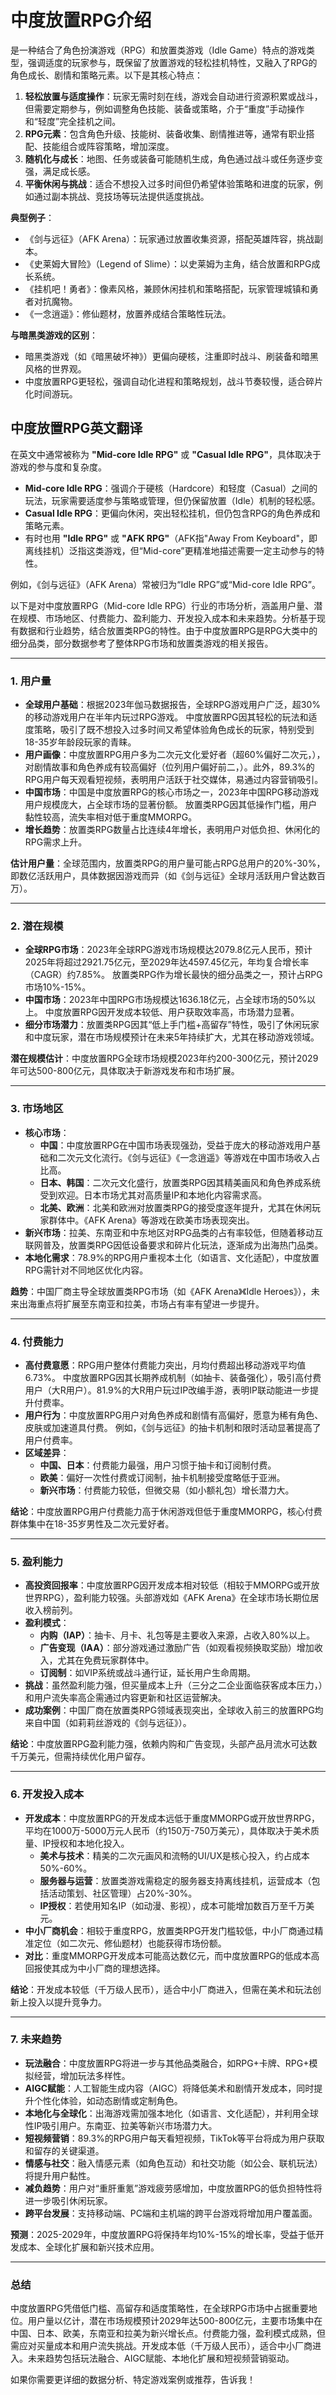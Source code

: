 # 中度放置RPG介绍

是一种结合了角色扮演游戏（RPG）和放置类游戏（Idle Game）特点的游戏类型，强调适度的玩家参与，既保留了放置游戏的轻松挂机特性，又融入了RPG的角色成长、剧情和策略元素。以下是其核心特点：

1. **轻松放置与适度操作**：玩家无需时刻在线，游戏会自动进行资源积累或战斗，但需要定期参与，例如调整角色技能、装备或策略，介于“重度”手动操作和“轻度”完全挂机之间。
2. **RPG元素**：包含角色升级、技能树、装备收集、剧情推进等，通常有职业搭配、技能组合或阵容策略，增加深度。
3. **随机化与成长**：地图、任务或装备可能随机生成，角色通过战斗或任务逐步变强，满足成长感。
4. **平衡休闲与挑战**：适合不想投入过多时间但仍希望体验策略和进度的玩家，例如通过副本挑战、竞技场等玩法提供适度挑战。

**典型例子**：
- 《剑与远征》（AFK Arena）：玩家通过放置收集资源，搭配英雄阵容，挑战副本。
- 《史莱姆大冒险》（Legend of Slime）：以史莱姆为主角，结合放置和RPG成长系统。
- 《挂机吧！勇者》：像素风格，兼顾休闲挂机和策略搭配，玩家管理城镇和勇者对抗魔物。[](https://down.ali213.net/heji/1735.html)
- 《一念逍遥》：修仙题材，放置养成结合策略性玩法。[](https://indienova.com/indie-game-news/idle-games-and-incremental/)

**与暗黑类游戏的区别**：
- 暗黑类游戏（如《暗黑破坏神》）更偏向硬核，注重即时战斗、刷装备和暗黑风格的世界观。
- 中度放置RPG更轻松，强调自动化进程和策略规划，战斗节奏较慢，适合碎片化时间游玩。


## 中度放置RPG英文翻译

在英文中通常被称为 **"Mid-core Idle RPG"** 或 **"Casual Idle RPG"**，具体取决于游戏的参与度和复杂度。

- **Mid-core Idle RPG**：强调介于硬核（Hardcore）和轻度（Casual）之间的玩法，玩家需要适度参与策略或管理，但仍保留放置（Idle）机制的轻松感。
- **Casual Idle RPG**：更偏向休闲，突出轻松挂机，但仍包含RPG的角色养成和策略元素。
- 有时也用 **"Idle RPG"** 或 **"AFK RPG"**（AFK指"Away From Keyboard"，即离线挂机）泛指这类游戏，但“Mid-core”更精准地描述需要一定主动参与的特性。

例如，《剑与远征》（AFK Arena）常被归为“Idle RPG”或“Mid-core Idle RPG”。

以下是对中度放置RPG（Mid-core Idle RPG）行业的市场分析，涵盖用户量、潜在规模、市场地区、付费能力、盈利能力、开发投入成本和未来趋势。分析基于现有数据和行业趋势，结合放置类RPG的特性。由于中度放置RPG是RPG大类中的细分品类，部分数据参考了整体RPG市场和放置类游戏的相关报告。

---

### 1. 用户量
- **全球用户基础**：根据2023年伽马数据报告，全球RPG游戏用户广泛，超30%的移动游戏用户在半年内玩过RPG游戏。 中度放置RPG因其轻松的玩法和适度策略，吸引了既不想投入过多时间又希望体验角色成长的玩家，特别受到18-35岁年龄段玩家的青睐。[](https://overseas.cmcm.com/info/58487e00b12b11ee97cbc1a5cf9e2cd6)
- **用户画像**：中度放置RPG用户多为二次元文化爱好者（超60%偏好二次元，），对剧情故事和角色养成有较高偏好（位列用户偏好前二，）。此外，89.3%的RPG用户每天观看短视频，表明用户活跃于社交媒体，易通过内容营销吸引。[](https://finance.sina.cn/hkstock/gsxw/2023-12-22/detail-imzywsms9373948.d.html)[](https://tech.china.com/article/20231222/202312221460366.html)
- **中国市场**：中国是中度放置RPG的核心市场之一，2023年中国RPG移动游戏用户规模庞大，占全球市场的显著份额。 放置类RPG因其低操作门槛，用户黏性较高，流失率相对低于重度MMORPG。[](https://m.gelonghui.com/p/1456221)
- **增长趋势**：放置类RPG数量占比连续4年增长，表明用户对低负担、休闲化的RPG需求上升。[](https://finance.sina.cn/hkstock/gsxw/2023-12-22/detail-imzywsms9373948.d.html)

**估计用户量**：全球范围内，放置类RPG的用户量可能占RPG总用户的20%-30%，即数亿活跃用户，具体数据因游戏而异（如《剑与远征》全球月活跃用户曾达数百万）。

---

### 2. 潜在规模
- **全球RPG市场**：2023年全球RPG游戏市场规模达2079.8亿元人民币，预计2025年将超过2921.75亿元，至2029年达4597.45亿元，年均复合增长率（CAGR）约7.85%。 放置类RPG作为增长最快的细分品类之一，预计占RPG市场10%-15%。[](https://m.gelonghui.com/p/1456221)
- **中国市场**：2023年中国RPG市场规模达1636.18亿元，占全球市场的50%以上。 中度放置RPG因开发成本较低、用户获取效率高，市场潜力显著。[](https://m.gelonghui.com/p/1456221)
- **细分市场潜力**：放置类RPG因其“低上手门槛+高留存”特性，吸引了休闲玩家和中度玩家，潜在市场规模预计在未来5年持续扩大，尤其在移动游戏领域。[](http://www.mobvista.cn/community/blog/the-unique-appeal-and-market-potential-of-placement-rpgs-from-global-trends)

**潜在规模估计**：中度放置RPG全球市场规模2023年约200-300亿元，预计2029年可达500-800亿元，具体取决于新游戏发布和市场扩展。

---

### 3. 市场地区
- **核心市场**：
  - **中国**：中度放置RPG在中国市场表现强劲，受益于庞大的移动游戏用户基础和二次元文化流行。《剑与远征》《一念逍遥》等游戏在中国市场收入占比高。
  - **日本、韩国**：二次元文化盛行，放置类RPG因其精美画风和角色养成系统受到欢迎。日本市场尤其对高质量IP和本地化内容需求高。
  - **北美、欧洲**：北美和欧洲对放置类RPG的接受度逐年提升，尤其在休闲玩家群体中。《AFK Arena》等游戏在欧美市场表现突出。[](https://www.baijing.cn/article/31792)
- **新兴市场**：拉美、东南亚和中东地区对RPG品类的占有率较低，但随着移动互联网普及，放置类RPG因低设备要求和碎片化玩法，逐渐成为出海热门品类。[](https://overseas.cmcm.com/info/58487e00b12b11ee97cbc1a5cf9e2cd6)
- **本地化需求**：78.9%的RPG用户重视本土化（如语言、文化适配），中度放置RPG需针对不同地区优化内容。[](https://finance.sina.cn/hkstock/gsxw/2023-12-22/detail-imzywsms9373948.d.html)

**趋势**：中国厂商主导全球放置类RPG市场（如《AFK Arena》《Idle Heroes》），未来出海重点将扩展至东南亚和拉美，市场占有率有望进一步提升。[](https://www.baijing.cn/article/31792)

---

### 4. 付费能力
- **高付费意愿**：RPG用户整体付费能力突出，月均付费超出移动游戏平均值6.73%。 中度放置RPG因其长期养成机制（如抽卡、装备强化），吸引高付费用户（大R用户）。81.9%的大R用户玩过IP改编手游，表明IP联动能进一步提升付费率。[](https://overseas.cmcm.com/info/58487e00b12b11ee97cbc1a5cf9e2cd6)[](https://tech.china.com/article/20231222/202312221460366.html)
- **用户行为**：中度放置RPG用户对角色养成和剧情有高偏好，愿意为稀有角色、皮肤或加速道具付费。 例如，《剑与远征》的抽卡机制和限时活动显著提高了用户付费率。[](https://finance.sina.cn/hkstock/gsxw/2023-12-22/detail-imzywsms9373948.d.html)
- **区域差异**：
  - **中国、日本**：付费能力最强，用户习惯于抽卡和订阅制付费。
  - **欧美**：偏好一次性付费或订阅制，抽卡机制接受度略低于亚洲。
  - **新兴市场**：付费能力较低，但微交易（如小额礼包）增长潜力大。

**结论**：中度放置RPG用户付费能力高于休闲游戏但低于重度MMORPG，核心付费群体集中在18-35岁男性及二次元爱好者。

---

### 5. 盈利能力
- **高投资回报率**：中度放置RPG因开发成本相对较低（相较于MMORPG或开放世界RPG），盈利能力较强。头部游戏如《AFK Arena》在全球市场长期位居收入榜前列。[](https://www.baijing.cn/article/31792)
- **盈利模式**：
  - **内购（IAP）**：抽卡、月卡、礼包等是主要收入来源，占收入80%以上。
  - **广告变现（IAA）**：部分游戏通过激励广告（如观看视频换取奖励）增加收入，尤其在免费玩家群体中。
  - **订阅制**：如VIP系统或战斗通行证，延长用户生命周期。
- **挑战**：虽然盈利能力强，但买量成本上升（三分之二企业面临获客成本压力，）和用户流失率高企需通过内容更新和社区运营解决。[](https://finance.sina.cn/hkstock/gsxw/2023-12-22/detail-imzywsms9373948.d.html)
- **成功案例**：中国厂商在放置类RPG领域表现突出，全球收入前三的放置RPG均来自中国（如莉莉丝游戏的《剑与远征》）。[](https://www.baijing.cn/article/31792)

**结论**：中度放置RPG盈利能力强，依赖内购和广告变现，头部产品月流水可达数千万美元，但需持续优化用户留存。

---

### 6. 开发投入成本
- **开发成本**：中度放置RPG的开发成本远低于重度MMORPG或开放世界RPG，平均在1000万-5000万元人民币（约150万-750万美元），具体取决于美术质量、IP授权和本地化投入。
  - **美术与技术**：精美的二次元画风和流畅的UI/UX是核心投入，约占成本50%-60%。
  - **服务器与运营**：放置类游戏需稳定的服务器支持离线挂机，运营成本（包括活动策划、社区管理）占20%-30%。
  - **IP授权**：若使用知名IP（如动漫、影视），成本可能增加数百万至千万美元。
- **中小厂商机会**：相较于重度RPG，放置类RPG开发门槛较低，中小厂商通过精准定位（如二次元、修仙题材）也能获得市场份额。[](https://www.baijing.cn/article/31792)
- **对比**：重度MMORPG开发成本可能高达数亿元，而中度放置RPG的低成本高回报使其成为中小厂商的理想选择。

**结论**：开发成本较低（千万级人民币），适合中小厂商进入，但需在美术和玩法创新上投入以提升竞争力。

---

### 7. 未来趋势
- **玩法融合**：中度放置RPG将进一步与其他品类融合，如RPG+卡牌、RPG+模拟经营，增加玩法多样性。[](http://www.nadianshi.com/2023/07/349345)
- **AIGC赋能**：人工智能生成内容（AIGC）将降低美术和剧情开发成本，同时提升个性化体验，如动态剧情或定制角色。[](https://blog.csdn.net/qq_19600291/article/details/144558806)
- **本地化与全球化**：出海游戏需加强本地化（如语言、文化适配），并利用全球性IP吸引用户。东南亚、拉美等新兴市场潜力大。[](https://overseas.cmcm.com/info/58487e00b12b11ee97cbc1a5cf9e2cd6)
- **短视频营销**：89.3%的RPG用户每天看短视频，TikTok等平台将成为用户获取和留存的关键渠道。[](https://finance.sina.cn/hkstock/gsxw/2023-12-22/detail-imzywsms9373948.d.html)
- **情感与社交**：融入情感元素（如角色互动）和社交功能（如公会、联机玩法）将提升用户黏性。[](https://blog.csdn.net/qq_19600291/article/details/144558806)
- **减负趋势**：用户对“重肝重氪”游戏疲劳感增加，中度放置RPG的低负担特性将进一步吸引休闲玩家。[](https://overseas.cmcm.com/info/58487e00b12b11ee97cbc1a5cf9e2cd6)
- **跨平台发展**：支持移动端、PC端和主机端的跨平台游戏将增加用户覆盖面。[](https://blog.csdn.net/qq_19600291/article/details/144558806)

**预测**：2025-2029年，中度放置RPG将保持年均10%-15%的增长率，受益于低开发成本、全球化扩展和新兴技术应用。

---

### 总结
中度放置RPG凭借低门槛、高留存和适度策略性，在全球RPG市场中占据重要地位。用户量以亿计，潜在市场规模预计2029年达500-800亿元，主要市场集中在中国、日本、欧美，东南亚和拉美为新兴增长点。付费能力强，盈利模式成熟，但需应对买量成本和用户流失挑战。开发成本低（千万级人民币），适合中小厂商进入。未来趋势包括玩法融合、AIGC赋能、本地化扩展和短视频营销驱动。

如果你需要更详细的数据分析、特定游戏案例或推荐，告诉我！
